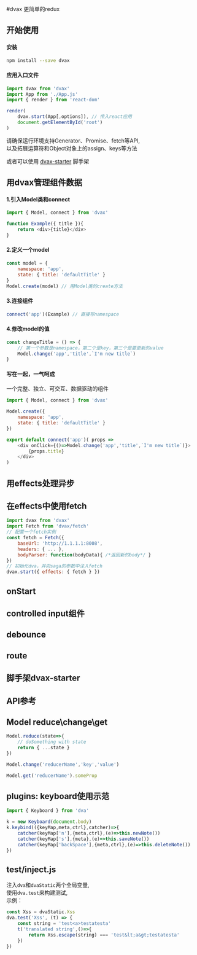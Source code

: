 #dvax
更简单的redux


## 开始使用
#### 安装  

``` bash
npm install --save dvax
```
#### 应用入口文件

```javascript
import dvax from 'dvax'
import App from './App.js'
import { render } from 'react-dom'

render(
	dvax.start(App[,options]), // 传入react应用
	document.getElementById('root')
)
```
请确保运行环境支持Generator、Promise、fetch等API,  
以及拓展运算符和Object对象上的assign、keys等方法

或者可以使用 [dvax-starter](http://wwwbaidu.com) 脚手架
## 用dvax管理组件数据
#### 1.引入Model类和connect
``` javascript
import { Model, connect } from 'dvax'

function Example({ title }){
	return <div>{title}</div>
}
```
#### 2.定义一个model
```javascript
const model = {
	namespace: 'app',
	state: { title: 'defaultTitle' } 
}
Model.create(model) // 用Model类的create方法
```
#### 3.连接组件
``` javascript 
connect('app')(Example) // 直接写namespace
```
#### 4.修改model的值
``` javascript
const changeTitle = () => {
	// 第一个参数是namespace，第二个是key，第三个是要更新的value
	Model.change('app','title',`I'm new title`)
}
```
#### 写在一起，一气呵成
一个完整、独立、可交互、数据驱动的组件

``` javascript 
import { Model, connect } from 'dvax' 

Model.create({
	namespace: 'app',
	state: { title: 'defaultTitle' }
})

export default connect('app')( props =>
	<div onClick={()=>Model.change('app','title',`I'm new title`)}>
		{props.title}
	</div>
)
```
## 用effects处理异步
## 在effects中使用fetch
```javascript
import dvax from 'dvax'
import Fetch from 'dvax/fetch'
// 配置一个fetch实例
const fetch = Fetch({ 
	baseUrl: 'http://1.1.1.1:8008',
	headers: { ... },
	bodyParser: function(bodyData){ /*返回新的body*/ } 
})
// 初始化dva，并向saga的参数中注入fetch
dvax.start({ effects: { fetch } })
```
## onStart
## controlled input组件
## debounce
## route
## 脚手架dvax-starter
## API参考


## Model reduce\change\get

```javascript
Model.reduce(state=>{
	// doSomething with state
    return { ...state }
})
```   
```javascript
Model.change('reducerName','key','value')
```   
```javascript
Model.get('reducerName').someProp
```   
## plugins: keyboard使用示范
```javascript
import { Keyboard } from 'dva'

k = new Keyboard(document.body)
k.keybind(({keyMap,meta,ctrl},catcher)=>{
    catcher(keyMap['n'],{meta,ctrl},(e)=>this.newNote())
    catcher(keyMap['s'],{meta},(e)=>this.saveNote())
    catcher(keyMap['backSpace'],{meta,ctrl},(e)=>this.deleteNote())
})
```


## test/inject.js
注入`dva`和`dvaStatic`两个全局变量,  
使用`dva.test`来构建测试,  
示例：  

```javascript
const Xss = dvaStatic.Xss
dva.test('Xss', (t) => {
    const string = 'test<a>testatesta'
    t('translated string',()=>{
        return Xss.escape(string) === 'test&lt;a&gt;testatesta' 
    })
})
```
